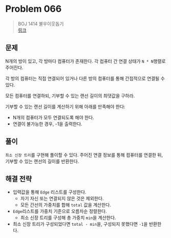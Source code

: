 # Problem 066

> BOJ 1414 불우이웃돕기
> <br/>
> [링크](https://www.acmicpc.net/problem/1414)

## 문제

N개의 방이 있고, 각 방마다 컴퓨터가 존재한다. 각 컴퓨터 간 연결 상태가 `N * N`행렬로 주어진다.

각 방의 컴퓨터는 직접 연결되어 있거나 다른 방의 컴퓨터를 통해 간접적으로 연결될 수 있다.

모든 컴퓨터를 연결하되, 기부할 수 있는 랜선 길이의 최댓값을 구하라.

기부할 수 있는 랜선 길이를 계산하기 위해 아래를 만족해야 한다:

- N개의 컴퓨터가 모두 연결되도록 해야 한다.
- 연결이 불가능한 경우, -1을 출력한다.

## 풀이

`최소 신장 트리`를 구현해 풀이할 수 있다. 주어진 연결 정보를 통해 컴퓨터를 연결한 뒤, 기부할 수 있는 랜선의 길이를 반환한다.

## 해결 전략

- 입력값을 통해 `Edge` 리스트를 구성한다.
    - 자기 자신 또는 연결되지 않은 것은 제외한다.
    - 모든 간선의 가중치를 합해 `total` 값을 계산한다.
- `Edge`리스트를 가중치 기준으로 오름차순 정렬한다.
    - 최소 신장 트리를 구성해 총 가중치 `min`을 계산한다.
- 최소 신장 트리가 구성되었다면 `total - min`을, 구성되지 못했다면 `-1`을 반환한다.